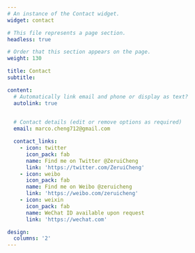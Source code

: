 ```yaml
---
# An instance of the Contact widget.
widget: contact

# This file represents a page section.
headless: true

# Order that this section appears on the page.
weight: 130

title: Contact
subtitle:

content:
  # Automatically link email and phone or display as text?
  autolink: true
  

  # Contact details (edit or remove options as required)
  email: marco.cheng712@gmail.com

  contact_links:
    - icon: twitter
      icon_pack: fab
      name: Find me on Twitter @ZeruiCheng
      link: 'https://twitter.com/ZeruiCheng'
    - icon: weibo
      icon_pack: fab
      name: Find me on Weibo @zeruicheng
      link: 'https://weibo.com/zeruicheng'
    - icon: weixin
      icon_pack: fab
      name: WeChat ID available upon request
      link: 'https://wechat.com'

design:
  columns: '2'
---
```

